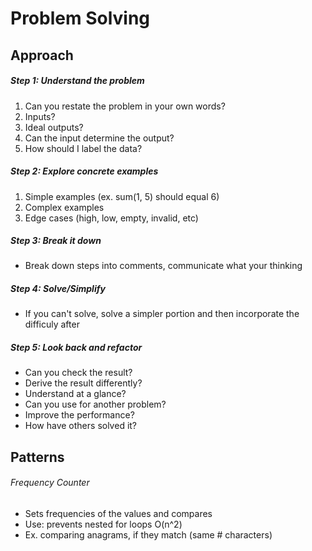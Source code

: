 # Problem Solving

## Approach
##### Step 1: Understand the problem
1. Can you restate the problem in your own words?
2. Inputs?
3. Ideal outputs?
4. Can the input determine the output?
5. How should I label the data?

##### Step 2: Explore concrete examples
1. Simple examples (ex. sum(1, 5) should equal 6)
2. Complex examples
4. Edge cases (high, low, empty, invalid, etc)

##### Step 3: Break it down
- Break down steps into comments, communicate what your thinking

##### Step 4: Solve/Simplify
- If you can't solve, solve a simpler portion and then incorporate the difficuly after

##### Step 5: Look back and refactor
- Can you check the result?
- Derive the result differently?
- Understand at a glance?
- Can you use for another problem?
- Improve the performance?
- How have others solved it? 


## Patterns
###### Frequency Counter
- Sets frequencies of the values and compares
- Use: prevents nested for loops O(n^2)
- Ex. comparing anagrams, if they match (same # characters)
